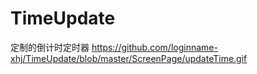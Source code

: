 # TimeUpdate
定制的倒计时定时器
https://github.com/loginname-xhj/TimeUpdate/blob/master/ScreenPage/updateTime.gif
